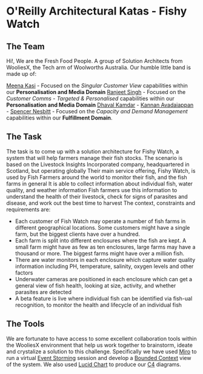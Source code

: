 # O'Reilly Architectural Katas - Fishy Watch

## The Team

Hi!, We are the Fresh Food People. A group of Solution Architects from WooliesX, the Tech arm of Woolworths Australia. Our humble little band is made up of:

[Meena Kasi](https://www.linkedin.com/in/meenakasi/) - Focused on the *Singular Customer View* capabilities within our  **Personalisation and Media Domain**
[Ranjeet Singh](https://www.linkedin.com/in/rsinghyadav/) - Focused on the *Customer Comms - Targeted & Personalised* capabilities within our **Personalisation and Media Domain**
[Dhaval Kamdar](https://www.linkedin.com/in/dkamdar/) -
[Kannan Avadaiappan](https://www.linkedin.com/in/avakannan/) -
[Spencer Nesbitt](https://www.linkedin.com/in/spencer-nesbitt-3024684/) - Focused on the *Capacity and Demand Management* capabilities within our **Fulfillment Domain**.  


## The Task
The task is to come up with a solution architecture for Fishy Watch, a system that will help farmers manage their fish stocks. The scenario is based on the Livestock Insights Incorporated company, headquartered in Scotland, but operating globally Their main service offering, Fishy Watch, is used by Fish Farmers around the world to monitor their fish, and the fish farms in general It is able to collect information about individual fish, water quality, and weather information Fish farmers use this information to understand the health of their livestock, check for signs of parasites and disease, and work out the best time to harvest
The context, constraints and requirements are:

 - Each customer of Fish Watch may operate a number of fish farms in different geographical locations. Some customers might have a single farm, but the biggest clients have over a hundred. 
 - Each farm is split into different enclosures where the fish are kept. A small farm might have as few as ten enclosures, large farms may have a thousand or more. The biggest farms might have over a million fish. 
 - There are water monitors in each enclosure which capture water quality information including PH, temperature, salinity, oxygen levels and other factors 
 - Underwater cameras are positioned in each enclosure which can get a general view of fish health, looking at size, activity, and whether parasites are detected 
 - A beta feature is live where individual fish can be identified via fish-ual recognition, to monitor the health and lifecycle of an individual fish

## The Tools

We are fortunate to have access to some excellent collaboration tools within the WooliesX environment that help us work together to brainstorm, ideate and crystalize a solution to this challenge. Specifically we have used [Miro](https://miro.com/) to run a virtual [Event Storming](https://www.eventstorming.com/) session and develop a [Bounded Context](https://github.com/ddd-crew/bounded-context-canvas) view of the system. We also used  [Lucid Chart](https://www.lucidchart.com/pages/) to produce our [C4](https://c4model.com/) diagrams. 